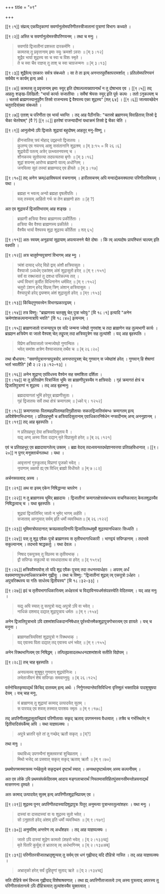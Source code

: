 +++
title = "०९"

+++

[[९।१]] संप्रत्य् एकपितृकाणां सवर्णानुलोमपरिणीतस्त्रीजातानां पुत्राणां विभागः कथ्यते ।

[[९।२]] अस्ति च सवर्णानुलोमस्त्रीपरिणयनम् । तथा च मनुः ।

> सवर्णाग्रे द्विजातीनां प्रशस्ता दारकर्मणि ।  
> कामतस् तु प्रवृत्तानाम् इमाः स्युः क्रमशो ऽवराः ॥ [म् ३।१२]  
> शूद्रैव भार्या शूद्रस्य सा च स्वा च विशः स्मृते ।  
> ते च स्वा चैव राज्ञस् तु ताश् च स्वा चाग्रजन्मनः ॥ [म् ३।१३]

[[९।३]] शूद्रैवेत्य् एवकारः सर्वत्र संबध्यते । सा ते ता इत्य् अनन्तरपूर्वोक्तपरामर्शात् । प्रतिलोमपरिणयनं सर्वथैव न कार्यम् इत्य् अर्थः ।

[[९।४]] कामतस् तु प्रवृत्तानाम् इमाः स्युर् इति दोषाल्पत्वख्यापनार्थं न तु दोषाभाव एव । [[९।५]] तद् आहतुः शङ्ख-लिखितौ: "भार्या कार्याः सजातीयाः । सर्वेषां श्रेयसः स्युर् इति पूर्वः कल्पः । ततो ऽनुकल्पश् च । चतस्रो ब्राह्मणस्यानुपूर्वेण तिस्रो राजन्यस्य द्वे वैश्यस्य एका शूद्रस्य" [श्ल् ६४] । [[९।६]] जात्यवच्छेदेन चतुरादिस्ंख्या संबध्यते ।

[[९।७]] एताश् च परिणीता एव भार्या भवन्ति । तद् आह पैठीनसिः: "चतस्रो ब्रह्मणस्य् विवाहितास् तिस्रो द्वे चैका चेतरेषाम्" [पै ?] [[९।८]] इतरेषां राजन्यादीनां यथाक्रमं तिस्रो द्वे चैका चेति ।

[[९।९]] आनुलोम्ये ऽपि द्विजातेः शूद्रायां बहुदोषम् आहतुर् मनु-विष्णू ।

> हीनजातिस् त्रयं मोहाद् उद्वहन्तो द्विजातयः ।  
> कुलण्य् एव नयन्त्य् आशु ससंतानानि शूद्रत्श्म् ॥ [म् ३:१५ = वि २६।६]  
> शूद्रावेदी पतत्य् अत्रेर् उत्थ्यतनयस्य् च ।  
> शौनकस्य सुतोपत्त्या तदपत्यतया बृगोः ॥ [म् ३।१६]  
> शूद्रां शयनम् आरोप्य ब्राह्मणो यात्य् अधोग्तिम् ।  
> जनयित्वा सुतं तस्यां ब्राह्मण्याद् एव हीयते ॥ [म् ३।१७]

[[९।१०]] तद् अनेन क्रम्ōढाविषयत्वं वचनानाम् । हारीतवचनम् अपि मन्वाद्येकवक्यतया परिणीताविषयम् । यथा ।

> ब्रह्महा न भवत्य् अन्यो ब्रह्महा वृषलीपतिः ।  
> यस् तस्याम् आहितो गर्भः स तेन ब्राह्मणो हतः ॥ [ह् ?]

अत एव शूद्रावर्जं द्विजातिभाराम् आह शङ्खः ।

> ब्राह्मणी क्षत्रिया वैश्या ब्राह्मणस्य प्रकीर्तिताः ।  
> क्षत्रिया चैव वैश्या ब्राह्मणस्य प्रकीर्तते ।  
> वैश्यैव भार्या वैश्यस्य शूद्रा शूद्रस्य कीर्तिता ॥ श्ल् ६५]

[[९।११]] अतः स्वयम् अनूढायां सूद्रायाम् अपत्यजनने चैते दोषाः । किं त्व् अल्पदोषः प्रायश्चित्तं चाल्पम् इति वक्ष्यति ।

[[९।१२]] अत्र चातुर्वण्यपुत्राणां विभागम् आह म्नुः ।

> त्र्यंशं दायाद् धरेद् विप्रो द्वाव् अंशौ क्षत्रियासुतः ।  
> वैश्याजो ऽध्यर्धम् एकांशम् अंशं शूद्रासुतो हरेत् ॥ [म् ९।१५१]  
> सर्वं वा रक्थजातं तु दशधा परिकल्प्य तत् ।  
> धर्म्यं विभागं कुर्वीत विधिनानेन धर्मवित् ॥ [म् ९।१५२]  
> चतुरो ऽंशान् हरेद् विप्रस् त्रिण् अंशान् क्षत्रियासुतः ।  
> वैश्यापुत्रो हरेद् द्व्यम्शम् अंशं शूद्रासुतो हरेत् ॥ [म्९।१५३]

[[९।१३]] किंचिद्गुणवत्त्वेन विभागप्रकारद्वयम् ।

[[९।१४]] तत्र विष्णुः: "ब्राह्मणस्य चतसृषु चेत् पुत्रा भवेयुः" [वि १८।१] इत्यादि "अनेन क्रमेणांशकल्पनान्यत्रापि भवति" [वि १८।४०] इत्यन्तम् । 

[[९।१५]] ब्राह्मणजातो राजन्यापुत्र एव यदि जन्मना ज्येष्ठो गुणवांश् च तदा ब्राह्मणेन सह तुल्यभागी कार्यः । ब्राह्मण्र्न क्षत्रियेण वा जातो वैश्यश् चेत् तद्रूपस् तदा क्षत्रियपुत्रेण सह तुल्यांशी । यद् आह बृहस्पतिः ।

> विप्रेण क्षत्रियाजातो जन्मज्येष्ठो गुणान्वितः ।  
> भवेत् समांशः क्षत्रेण वैश्याजातस् तथैव च ॥ [ब् २६।२०]

तथा बौधायनः: "सवर्णापुत्रानन्त्रापुत्रयोर् अनन्तरापुत्रश् चेद् गुणवान् स ज्येष्ठांशं हरेत् । गुणवान् हि शेषाणां भर्ता भवतीति" [बौ २।२।३।१२–१३] ।

[[९।१६]] अनेन शूद्राप्य् एवंविधस्य वैश्येन सह समांशिता दर्शिता । \
[[९।१७]] या तु प्रतिग्रहेण पित्रार्जिता भूमिः सा ब्राह्मणीपुत्रस्यैव न क्षत्रियादेः । गृहं क्रमागतं क्षेत्रं च द्विजातिपुत्राणां न शूद्रस्य । तद् आह बृहन्मनुः ।

> ब्रह्मदायागतां भूमिं हरेयुर् ब्राह्मणीसुताः ।  
> गृहं द्विजातयः सर्वे तथा क्षेत्रं क्रमागतम् ॥ [ध्को प्। १२५२]

[[९।१८]] क्रमागतायाः पितामहप्रपितामहादिगृहीतायाः सकलद्विजातिसंबन्धः क्रमागतम् इत्य् अविशेषेणाभिधानात् । प्रतिग्रहभूमौ च क्षत्रियादिसुतानाम् एवाधिकारनिषेधेन नप्त्रादीनाम् अप्य् अननुज्ञानम् । [[९।१९]] तद् आह बृहस्पतिः ।

> न प्रतिग्रहभूर् देया क्षत्रियादिसुताय वै ।  
> यद्य् अप्य् अस्य पिता दद्यान् मृते विप्रासुतो हरेत् ॥ [ब् २६।१२१]

एवं च प्रतिग्रहभूर् एव ब्रह्मदायागतेत्य् उक्तम् । ब्रह्म वेदस् तदध्ययनतदर्थज्ञानवत्तया प्रतिग्रहविधानात् । [[९।२०]] न पुनर् मनूक्तार्चनलब्धा । यथा ।

> आवृत्तानां गुरुकुलाद् विप्राणां पूजको भवेत् ।  
> नृपाणाम् अक्षयो ह्य् एष विधिर् ब्राह्मो विधीयते ॥ [म् ७।८२]

अर्चनरूपत्वाद् अस्य ।

[[९।२१]] अथ वा इयम् एकेन निषिद्धान्या चापरेण ।

[[९।२२]] न तु ब्राह्मणस्य भूमिर् ब्रह्मदायः । द्विजातीनां क्रमागतक्षेत्रसंबन्धस्य वाचनिकत्वात् केवलशूद्रस्यैव निषिद्धत्वाच् च । यथा बृहस्पतिः ।

> शूद्र्यां द्विजातिभिर् जातो न भूमेर् भागम् अर्हति ।  
> सजाताव् आप्नुयात् सर्वम् इति धर्मो व्यवस्थितः॥ [ब् २६।१२२]

[[९।२३]] भूमिमात्रोपादानात् क्रयप्रसादादिनापि द्विजातिलब्धमूबौ शूद्रस्यानधिकारः सिध्यति ।

[[९।२४]] यस् तु शूद्र एवैकः पुत्रो ब्राह्मणस्य स तृतीयभागाधिकारी । भागद्वयं सपिण्डानाम् । तदभावे सकुल्यानाम् । तदभावे श्राद्धकर्तुः । यथा देवलः ।

> निषाद एकपुत्रस् तु विप्रस्य स तृतीयभाक् ।  
> द्वौ सपिण्डः सकुल्यो वा स्वधादाताथ वा हरेत् ॥ [द् १५९४]

[[९।२६]] क्षत्रियवैश्ययोस् तो यदि शूद्र एवैकः पुत्रस् तदा तधनस्यार्धहरः । अपरम् अर्धं वक्ष्यमाणापुत्रधनाधिकारक्रमेण गृह्णीयुः । तथा च विष्णुः: "द्विजातीनां शूद्रस् त्व् एकपुत्रो ऽर्धहरः । अपुत्ररिक्थस्य या गतिः सार्धस्य द्वितीयस्य" [वि १८।३२–३३] । 

[[९।२७]] इदं च तृतीयभागाधिकारित्वम् अर्धहरत्वं च विद्याविनयधर्मसंपन्नस्येति वेदितव्यम् । यद् आह मनुः ।

> यद्य् अपि स्यात् तु सत्पुत्रो यद्य् अपुत्रो ऽपि वा भवेत् ।  
> नाधिकं दशमाद् दद्यात् शूद्रापुत्राय धर्मतः ॥ [म् ९।१५४]

अनेन द्विजातिपुत्राभावे ऽपि दशमांशाधिकदाननिषेधात् पूर्वस्योत्तमैकशूद्रापुत्रगोचरत्वम् एव ज्ञायते । यच् च मनुना ।

> ब्राह्मणक्षत्रियविशां शूद्रापुत्रो न रिक्थभाक् ।  
> यद् एवास्य पिता दद्यात् तद् एवास्य धनं भवेत् ॥ [म् ९।१५५]

अनेन रिक्थभागित्वम् एव निषिद्धम् । तत्पितृप्रसादलब्धधनदशमांशत्वे सतीति विज्ञेयम् ।

[[९।२८]] तच् चाह बृहस्पतिः ।

> अनपत्यस्य शुश्रूषुर् गुणवान् शूद्रयोनिजः ।  
> लभेताजीवनं शेषं सपिण्डाः समवाप्नुयुः ॥ [ब् २६।१२५]

वर्तनोचितकृष्याद्यर्थं किंचिद् दातव्यम् इत्य् अर्थः । निर्गुणस्यान्तेवासिविधिना वृत्तिमूलं भक्तादिकं पादशुश्रूषया देयम् । यच् चाह मनुः,

> यं ब्राह्मणस् तु शूद्रायां कामाद् उत्पादयेत् सुतम् ।  
> स पारयन्न् एव शवस् तस्मात् पारशवः स्मृतः ॥ [म् ९।१७८]

तद् अपरिणीतशूद्रासुताभिप्रायं परिणीतायाः सकृद् ऋताव् उपगमनस्य वैधत्वात् । तत्रैव च गर्भस्थितेर् न द्वितीयादिसंपर्केष्व् अपि । यथा याज्ञवल्क्यः ।

> अपुत्रे भ्रातरि मृते तां तु गच्छेद् ऋतौ सकृत् ॥ [य्?]

तथा मनुः ।

> यथाविध्य् उपगम्यैनां शुक्लवस्त्रां शुचिव्रताम् ।  
> मिथो भजेद् आ प्रसवात् सकृत् सकृद् ऋताव् ऋतौ ॥ [म् ९।७०]

प्रथमोपगमनमात्रस्य गर्भहेतुत्वे सकृद्वचनं दृष्टार्थं स्यात् । अन्यथादृष्टार्थत्वम् अस्य कल्पनीयम् ।

अत एव लोके ऽपि प्रथमसंपर्कदिवसम् आदाय मङ्गलाचारार्थं नियतमासविहितपुंसवनसीमन्तोन्नयनाद्यर्थं मासगणना दृश्यते ।

अतः कामाद् उत्पादयेत् सुतम् इत्य् अपरिणीतशूद्राभिप्रायम् एव ।

[[९।२९]] शूद्रस्य पुनर् अपरिणीतदास्यादिशूद्रापुत्रः पितुर् अनुमत्या पुत्रान्तरतुल्यांशहरः । यथा मनुः ।

> दास्यां वा दासदास्यां वा यः शूद्रस्य सुतो भवेत् ।  
> सो ऽनुज्ञातो हरेद् अंशम् इति धर्मो व्यवस्थितः ॥ [म् ९।१७९]

[[९।३०]] अनुमतिम् अन्तरेण त्व् अर्धांशहरः । तद् आह याज्ञवल्क्यः ।

> जातो ऽपि दास्यां शूद्रेण कामतो ऽंशहरो भवेत् । [य् २।१३३च्द्]  
> मृते पितरि कुर्युस् तं भ्रातरस् त्व् अर्धभागिनम् ॥ [य् २।१३४अब्]

[[९।३१]] परिणीतस्त्रीजातभ्रातृशून्यस् तु सर्वम् एव धनं गृह्णीयाद् यदि दौहित्रो नास्ति । तद् आह याज्ञवल्क्यः ।

> अभ्रातृको हरेत् सर्वं दुहितॄणां सुताद् ऋते ॥ [य् २।१३४च्द्]

सति दौहित्रे समं विभज्य गृह्णीयाद् विशेषाश्रवणात् । तथा ह्य् अपरिणीताजातत्वे ऽप्य् अस्य पुत्रत्वाद् अपरस्य तु परिणीतासंतानत्वे ऽपि दौहित्रत्वात् तुल्यांशस्यैव युक्तत्वात् ।
